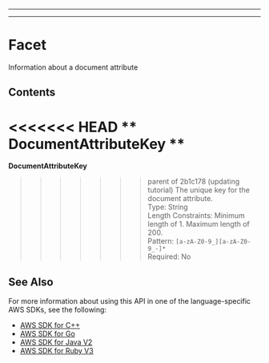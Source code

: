 --------

--------

# Facet<a name="API_Facet"></a>

Information about a document attribute

## Contents<a name="API_Facet_Contents"></a>

<<<<<<< HEAD
 ** DocumentAttributeKey **   <a name="Kendra-Type-Facet-DocumentAttributeKey"></a>
=======
 **DocumentAttributeKey**   <a name="Kendra-Type-Facet-DocumentAttributeKey"></a>
>>>>>>> parent of 2b1c178 (updating tutorial)
The unique key for the document attribute\.  
Type: String  
Length Constraints: Minimum length of 1\. Maximum length of 200\.  
Pattern: `[a-zA-Z0-9_][a-zA-Z0-9_-]*`   
Required: No

## See Also<a name="API_Facet_SeeAlso"></a>

For more information about using this API in one of the language\-specific AWS SDKs, see the following:
+  [ AWS SDK for C\+\+](https://docs.aws.amazon.com/goto/SdkForCpp/kendra-2019-02-03/Facet) 
+  [ AWS SDK for Go](https://docs.aws.amazon.com/goto/SdkForGoV1/kendra-2019-02-03/Facet) 
+  [ AWS SDK for Java V2](https://docs.aws.amazon.com/goto/SdkForJavaV2/kendra-2019-02-03/Facet) 
+  [ AWS SDK for Ruby V3](https://docs.aws.amazon.com/goto/SdkForRubyV3/kendra-2019-02-03/Facet) 